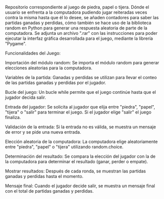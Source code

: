 Repositorio correspondiente al juego de piedra, papel o tijera. Dónde el usuario se enfrenta a la computadora pudiendo jugar reiteradas veces contra la misma hasta que él lo desee, se añaden contadores para saber las partidas ganadas y perdidas, cómo también se hace uso de la biblioteca random en Python para generar una respuesta aleatoria de parte de la computadora. Se adjunta un archivo ".rar" con las instrucciones para poder ejecutar la interfaz gráfica desarrollada para el juego, mediante la librería "Pygame".

Funcionalidades del Juego: 

Importación del módulo random: Se importa el módulo random para generar elecciones aleatorias para la computadora.

Variables de la partida: Ganadas y perdidas se utilizan para llevar el conteo de las partidas ganadas y perdidas por el jugador.

Bucle del juego: Un bucle while permite que el juego continúe hasta que el jugador decida salir.

Entrada del jugador: Se solicita al jugador que elija entre "piedra", "papel", "tijera" o "salir" para terminar el juego. Si el jugador elige "salir" el juego finaliza. 

Validación de la entrada: Si la entrada no es válida, se muestra un mensaje de error y se pide una nueva entrada.

Elección aleatoria de la computadora: La computadora elige aleatoriamente entre "piedra", "papel" o "tijera" utilizando random.choice.

Determinación del resultado: Se compara la elección del jugador con la de la computadora para determinar el resultado (ganar, perder o empate).

Mostrar resultados: Después de cada ronda, se muestran las partidas ganadas y perdidas hasta el momento.

Mensaje final: Cuando el jugador decide salir, se muestra un mensaje final con el total de partidas ganadas y perdidas.
